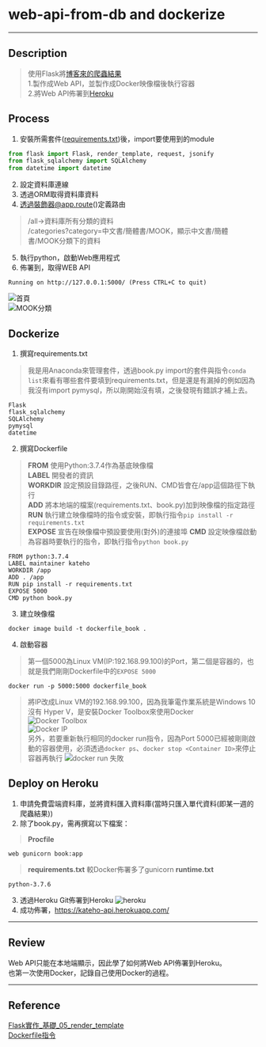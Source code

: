 # web-api-from-db and dockerize
----	
## Description	
> 使用Flask將[博客來的爬蟲結果](https://github.com/chewingho/web-crawler-hot-item-of-books)  
  1.製作成Web API，並製作成Docker映像檔後執行容器  
  2.將Web API佈署到[Heroku](https://kateho-api.herokuapp.com/)  

## Process
1. 安裝所需套件([requirements.txt](https://github.com/chewingho/web-api-from-db/blob/master/requirements.txt))後，import要使用到的module
```python	
from flask import Flask, render_template, request, jsonify
from flask_sqlalchemy import SQLAlchemy
from datetime import datetime
```
2. 設定資料庫連線
3. 透過ORM取得資料庫資料
4. 透過裝飾器@app.route()定義路由
> /all->資料庫所有分類的資料  
> /categories?category=中文書/簡體書/MOOK，顯示中文書/簡體書/MOOK分類下的資料
5. 執行python，啟動Web應用程式
6. 佈署到，取得WEB API
```
Running on http://127.0.0.1:5000/ (Press CTRL+C to quit)
```  
  ![首頁](https://github.com/chewingho/web-api-from-db/blob/master/readme%E5%9C%96%E7%89%87/homepage.PNG)  
  ![MOOK分類](https://github.com/chewingho/web-api-from-db/blob/master/readme%E5%9C%96%E7%89%87/MOOK%E5%88%86%E9%A1%9E.PNG)



## Dockerize  
1. 撰寫requirements.txt    
> 我是用Anaconda來管理套件，透過book.py import的套件與指令```conda list```來看有哪些套件要填到requirements.txt，但是還是有漏掉的例如因為我沒有import pymysql，所以剛開始沒有填，之後發現有錯誤才補上去。
```
Flask
flask_sqlalchemy
SQLAlchemy
pymysql
datetime
```
2. 撰寫Dockerfile 
> **FROM** 使用Python:3.7.4作為基底映像檔  
> **LABEL** 開發者的資訊  
> **WORKDIR** 設定預設目錄路徑，之後RUN、CMD皆會在/app這個路徑下執行  
> **ADD** 將本地端的檔案(requirements.txt、book.py)加到映像檔的指定路徑  
> **RUN** 執行建立映像檔時的指令或安裝，即執行指令```pip install -r requirements.txt```  
> **EXPOSE** 宣告在映像檔中預設要使用(對外)的連接埠 
> **CMD**  設定映像檔啟動為容器時要執行的指令，即執行指令```python book.py```  
```
FROM python:3.7.4
LABEL maintainer kateho
WORKDIR /app
ADD . /app
RUN pip install -r requirements.txt
EXPOSE 5000
CMD python book.py
```  
3. 建立映像檔  
```
docker image build -t dockerfile_book .
```  
4. 啟動容器  
> 第一個5000為Linux VM(IP:192.168.99.100)的Port，第二個是容器的，也就是我們剛剛Dockerfile中的```EXPOSE 5000```  
```
docker run -p 5000:5000 dockerfile_book
```  
> 將IP改成Linux VM的192.168.99.100，因為我筆電作業系統是Windows 10沒有 Hyper V，是安裝Docker Toolbox來使用Docker  
![Docker Toolbox](https://github.com/chewingho/web-api-from-db/blob/docker/readme%E5%9C%96%E7%89%87/Docker%20Toolbox.png)  
![Docker IP](https://github.com/chewingho/web-api-from-db/blob/docker/readme%E5%9C%96%E7%89%87/Docker%20IP.PNG)  
> 另外，若要重新執行相同的docker run指令，因為Port 5000已經被剛剛啟動的容器使用，必須透過```docker ps```、```docker stop <Container ID>```來停止容器再執行
![docker run 失敗](https://github.com/chewingho/web-api-from-db/blob/docker/readme%E5%9C%96%E7%89%87/docker%20run%20%E5%A4%B1%E6%95%97.png)  

## Deploy on Heroku  
1. 申請免費雲端資料庫，並將資料匯入資料庫(當時只匯入單代資料(即某一週的爬蟲結果))  
2. 除了book.py，需再撰寫以下檔案：
> **Procfile** 
```
web gunicorn book:app
```
> **requirements.txt** 較Docker佈署多了gunicorn
> **runtime.txt** 
```
python-3.7.6
```
3. 透過Heroku Git佈署到Heroku
![heroku](https://github.com/chewingho/web-api-from-db/blob/master/readme%E5%9C%96%E7%89%87/heroku.PNG)  
4. 成功佈署，https://kateho-api.herokuapp.com/  
----
## Review ##  
  Web API只能在本地端顯示，因此學了如何將Web API佈署到Heroku。  
  也第一次使用Docker，記錄自己使用Docker的過程。  

----	
## Reference
[Flask實作_基礎_05_render_template](https://hackmd.io/@shaoeChen/HJkOuSagf?type=view)  
[Dockerfile指令](https://www.jinnsblog.com/2018/12/docker-dockerfile-guide.html)  


